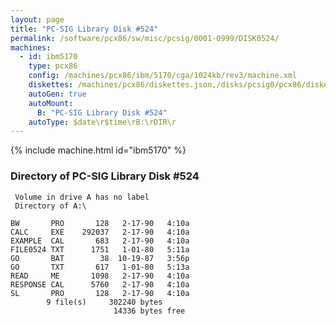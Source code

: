 ```yaml
---
layout: page
title: "PC-SIG Library Disk #524"
permalink: /software/pcx86/sw/misc/pcsig/0001-0999/DISK0524/
machines:
  - id: ibm5170
    type: pcx86
    config: /machines/pcx86/ibm/5170/cga/1024kb/rev3/machine.xml
    diskettes: /machines/pcx86/diskettes.json,/disks/pcsig0/pcx86/diskettes.json
    autoGen: true
    autoMount:
      B: "PC-SIG Library Disk #524"
    autoType: $date\r$time\rB:\rDIR\r
---
```


{% include machine.html id="ibm5170" %}

### Directory of PC-SIG Library Disk #524

     Volume in drive A has no label
     Directory of A:\

    BW       PRO       128   2-17-90   4:10a
    CALC     EXE    292037   2-17-90   4:10a
    EXAMPLE  CAL       683   2-17-90   4:10a
    FILE0524 TXT      1751   1-01-80   5:11a
    GO       BAT        38  10-19-87   3:56p
    GO       TXT       617   1-01-80   5:13a
    READ     ME       1098   2-17-90   4:10a
    RESPONSE CAL      5760   2-17-90   4:10a
    SL       PRO       128   2-17-90   4:10a
            9 file(s)     302240 bytes
                           14336 bytes free
